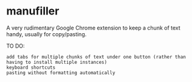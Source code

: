 # manufiller
A very rudimentary Google Chrome extension to keep a chunk of text handy, usually for copy/pasting.

TO DO:

	add tabs for multiple chunks of text under one button (rather than having to install multiple instances)
	keyboard shortcuts
	pasting without formatting automatically
